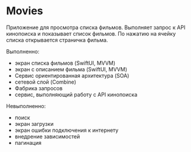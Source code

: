 # Movies
Приложение для просмотра списка фильмов. 
Выполняет запрос к API кинопоиска и показывает список фильмов. По нажатию на ячейку списка открывается страничка фильма.

Выполненно:
- экран списка фильмов (SwiftUI, MVVM)
- экран c описанием фильма (SwiftUI, MVVM)
- Сервис ориентированная архитектура (SOA)
- сетевой слой (Combine)
- Фабрика запросов
- сервис, выполняющий работу с API кинопоиска

Невыполненно:
- поиск
- экран загрузки
- экран ошибки подключения к интернету
- внедрение зависимостей
- пагинация
